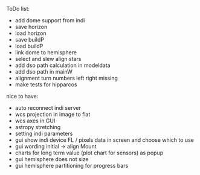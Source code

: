 ToDo list:

- add dome support from indi
- save horizon
- load horizon
- save buildP
- load buildP
- link dome to hemisphere
- select and slew align stars
- add dso path calculation in modeldata
- add dso path in mainW
- alignment turn numbers left right missing
- make tests for hipparcos



nice to have:

- auto reconnect indi server
- wcs projection in image to flat
- wcs axes in GUI
- astropy stretching
- setting indi parameters
- gui show indi device FL / pixels data in screen and choose which to use
- gui wording initial -> align Mount
- charts for long term value (plot chart for sensors) as popup
- gui hemisphere does not size
- gui hemisphere partitioning for progress bars
